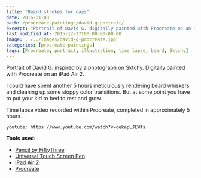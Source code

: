 ```yaml
---
title: "Beard strokes for days"
date: 2016-01-03
path: /procreate-paintings/david-g-portrait/
excerpt: "Portrait of David G. digitally painted with Procreate on an iPad."
last_modified_at: 2015-12-27T00:00:00-00:00
image: ../../images/david-g-procreate.jpg
categories: [procreate-paintings]
tags: [Procreate, portrait, illustration, time lapse, beard, Sktchy]
---
```


Portrait of David G. inspired by a [photograph on Sktchy](https://sktchy.com/CIyk0D). Digitally painted with Procreate on an iPad Air 2.

I could have spent another 5 hours meticulously rendering beard whiskers and cleaning up some sloppy color transitions. But at some point you have to put your kid to bed to rest and grow.

Time lapse video recorded within Procreate, completed in approximately 5 hours.

`youtube: https://www.youtube.com/watch?v=oekapLJEWfs`

**Tools used:**

- [Pencil by FiftyThree](https://www.amazon.com/FiftyThree-Digital-Stylus-Pencil-iPhone/dp/B01JJBUYR4/ref=as_li_ss_tl?keywords=pencil+53&qid=1550586265&s=gateway&sr=8-3&linkCode=ll1&tag=mademist-20&linkId=0134793cb840affff60f2e45a7f64678&language=en_US)
- [Universal Touch Screen Pen](https://www.amazon.com/gp/product/B00575TN42/ref=as_li_ss_tl?ie=UTF8&camp=1789&creative=390957&creativeASIN=B00575TN42&linkCode=as2&tag=mademist-20)
- [iPad Air 2](https://en.wikipedia.org/wiki/IPad_Air_2)
- [Procreate](https://procreate.art/)

